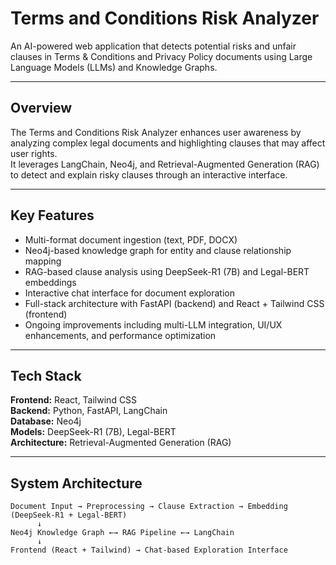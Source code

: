 # Terms and Conditions Risk Analyzer  

An AI-powered web application that detects potential risks and unfair clauses in Terms & Conditions and Privacy Policy documents using Large Language Models (LLMs) and Knowledge Graphs.  

---

## Overview  
The Terms and Conditions Risk Analyzer enhances user awareness by analyzing complex legal documents and highlighting clauses that may affect user rights.  
It leverages LangChain, Neo4j, and Retrieval-Augmented Generation (RAG) to detect and explain risky clauses through an interactive interface.

---

## Key Features  
- Multi-format document ingestion (text, PDF, DOCX)  
- Neo4j-based knowledge graph for entity and clause relationship mapping  
- RAG-based clause analysis using DeepSeek-R1 (7B) and Legal-BERT embeddings  
- Interactive chat interface for document exploration  
- Full-stack architecture with FastAPI (backend) and React + Tailwind CSS (frontend)  
- Ongoing improvements including multi-LLM integration, UI/UX enhancements, and performance optimization  

---

## Tech Stack  
**Frontend:** React, Tailwind CSS  
**Backend:** Python, FastAPI, LangChain  
**Database:** Neo4j  
**Models:** DeepSeek-R1 (7B), Legal-BERT  
**Architecture:** Retrieval-Augmented Generation (RAG)

---

## System Architecture  
```text
Document Input → Preprocessing → Clause Extraction → Embedding (DeepSeek-R1 + Legal-BERT)
      ↓
Neo4j Knowledge Graph ←→ RAG Pipeline ←→ LangChain
      ↓
Frontend (React + Tailwind) → Chat-based Exploration Interface
